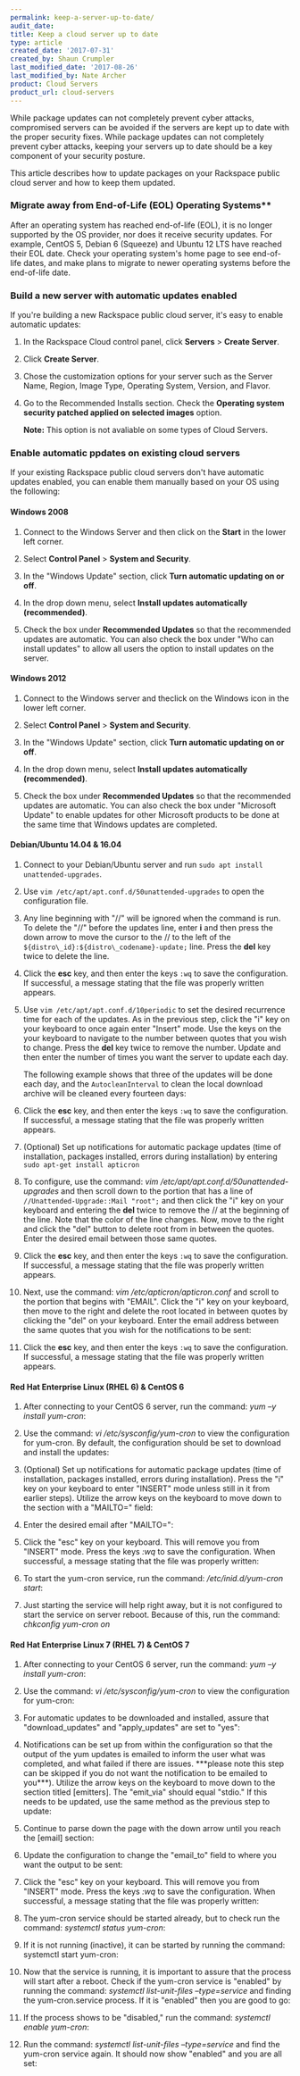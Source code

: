 ```yaml
---
permalink: keep-a-server-up-to-date/
audit_date: 
title: Keep a cloud server up to date
type: article
created_date: '2017-07-31'
created_by: Shaun Crumpler
last_modified_date: '2017-08-26'
last_modified_by: Nate Archer
product: Cloud Servers
product_url: cloud-servers
---
```


While package updates can not completely prevent cyber attacks, compromised servers can be avoided if the servers are kept up to date with the proper security fixes. While package updates can not completely prevent cyber attacks, keeping your servers up to date should be a key component of your security posture.

This article describes how to update packages on your Rackspace public cloud server and how to keep them updated.

### Migrate away from End-of-Life (EOL) Operating Systems**

After an operating system has reached end-of-life (EOL), it is no longer supported by the OS provider, nor does it receive security updates. For example, CentOS 5, Debian 6 (Squeeze) and Ubuntu 12 LTS have reached their EOL date. Check your operating system's home page to see end-of-life dates, and make plans to migrate to newer operating systems before the end-of-life date.

### Build a new server with automatic updates enabled

If you're building a new Rackspace public cloud server, it's easy to enable automatic updates:

1. In the Rackspace Cloud control panel, click **Servers** > **Create Server**. 

3. Click **Create Server**.

4. Chose the customization options for your server such as the Server Name, Region, Image Type, Operating System, Version, and Flavor.

5. Go to the Recommended Installs section.  Check the **Operating system security patched applied on selected images** option. 

   **Note:** This option is not avaliable on some types of Cloud Servers.


### Enable automatic ppdates on existing cloud servers

If your existing Rackspace public cloud servers don't have automatic updates enabled, you can enable them manually based on your OS using the following:

#### Windows 2008

1. Connect to the Windows Server and then click on the **Start** in the lower left corner.

2. Select **Control Panel** > **System and Security**.

4. In the "Windows Update" section, click **Turn automatic updating on or off**.

5. In the drop down menu, select **Install updates automatically (recommended)**.

6. Check the box under **Recommended Updates** so that the recommended updates are automatic.  You can also check the box under "Who can install updates" to allow all users the option to install updates on the server.


#### Windows 2012

1. Connect to the Windows server and theclick on the Windows icon in the lower left corner.

2. Select **Control Panel** > **System and Security**.

3. In the "Windows Update" section, click **Turn automatic updating on or off**.

4. In the drop down menu, select **Install updates automatically (recommended)**.

5. Check the box under **Recommended Updates** so that the recommended updates are automatic.  You can also check the box under "Microsoft Update" to enable updates for other Microsoft products to be done at the same time that Windows updates are completed.


#### Debian/Ubuntu 14.04 & 16.04

1. Connect to your Debian/Ubuntu server and run `sudo apt install unattended-upgrades`.

2. Use `vim /etc/apt/apt.conf.d/50unattended-upgrades` to open the configuration file.

3. Any line beginning with "//" will be ignored when the command is run. To delete the "//" before the updates line, enter **i** and then press the down arrow to move the cursor to the // to the left of the `${distro\_id}:${distro\_codename}-update;` line.  Press the **del** key twice to delete the line.

4. Click the **esc** key, and then enter the keys `:wq` to save the configuration.  If successful, a message stating that the file was properly written appears.

5. Use `vim /etc/apt/apt.conf.d/10periodic` to set the desired recurrence time for each of the updates.  As in the previous step, click the "i" key on your keyboard to once again enter "Insert" mode.  Use the keys on the your keyboard to navigate to the number between quotes that you wish to change.  Press the **del** key twice to remove the number. Update and then enter the number of times you want the server to update each day.  

    The following example shows that three of the updates will be done each day, and the `AutocleanInterval` to clean the local download archive will be cleaned every fourteen days:

6. Click the **esc** key, and then enter the keys `:wq` to save the configuration.  If successful, a message stating that the file was properly written appears.

7. (Optional) Set up notifications for automatic package updates (time of installation, packages installed, errors during installation) by entering `sudo apt-get install apticron`

8. To configure, use the command: _vim /etc/apt/apt.conf.d/50unattended-upgrades_ and then scroll down to the portion that has a line of `//Unattended-Upgrade::Mail "root";` and then click the "i" key on your keyboard and entering the **del** twice to remove the // at the beginning of the line.  Note that the color of the line changes.  Now, move to the right and click the "del" button to delete root from in between the quotes.   Enter the desired email between those same quotes.

9. Click the **esc** key, and then enter the keys `:wq` to save the configuration.  If successful, a message stating that the file was properly written appears.

10. Next, use the command: _vim /etc/apticron/apticron.conf_ and scroll to the portion that begins with "EMAIL".  Click the "i" key on your keyboard, then move to the right and delete the root located in between quotes by clicking the "del" on your keyboard.  Enter the email address between the same quotes that you wish for the notifications to be sent:

11. Click the **esc** key, and then enter the keys `:wq` to save the configuration.  If successful, a message stating that the file was properly written appears.


#### Red Hat Enterprise Linux (RHEL 6) & CentOS 6

1. After connecting to your CentOS 6 server, run the command: _yum –y install yum-cron_:

2. Use the command: _vi /etc/sysconfig/yum-cron_ to view the configuration for yum-cron.  By default, the configuration should be set to download and install the updates:

3. (Optional) Set up notifications for automatic package updates (time of installation, packages installed, errors during installation). Press the "i" key on your keyboard to enter "INSERT" mode unless still in it from earlier steps).  Utilize the arrow keys on the keyboard to move down to the section with a "MAILTO=" field:

4. Enter the desired email after "MAILTO=":

5. Click the "esc" key on your keyboard.  This will remove you from "INSERT" mode.  Press the keys _:wq_ to save the configuration.  When successful, a message stating that the file was properly written:

6. To start the yum-cron service, run the command: _/etc/inid.d/yum-cron start_:

7. Just starting the service will help right away, but it is not configured to start the service on server reboot.  Because of this, run the command: _chkconfig yum-cron on_


#### Red Hat Enterprise Linux 7 (RHEL 7) & CentOS 7

1. After connecting to your CentOS 6 server, run the command: _yum –y install yum-cron_:

2. Use the command: _vi /etc/sysconfig/yum-cron_ to view the configuration for yum-cron:

3. For automatic updates to be downloaded and installed, assure that "download\_updates" and "apply\_updates" are set to "yes":

4. Notifications can be set up from within the configuration so that the output of the yum updates is emailed to inform the user what was completed, and what failed if there are issues.  \*\*\*please note this step can be skipped if you do not want the notification to be emailed to you\*\*\*).  Utilize the arrow keys on the keyboard to move down to the section titled [emitters].  The "emit\_via" should equal "stdio."  If this needs to be updated, use the same method as the previous step to update:

5. Continue to parse down the page with the down arrow until you reach the [email] section:

6. Update the configuration to change the "email\_to" field to where you want the output to be sent:

7. Click the "esc" key on your keyboard.  This will remove you from "INSERT" mode.  Press the keys _:wq_ to save the configuration.  When successful, a message stating that the file was properly written:

8. The yum-cron service should be started already, but to check run the command: _systemctl status yum-cron_:

9. If it is not running (inactive), it can be started by running the command: systemctl start yum-cron:

10. Now that the service is running, it is important to assure that the process will start after a reboot.  Check if the yum-cron service is "enabled" by running the command: _systemctl list-unit-files –type=service_ and finding the yum-cron.service process.  If it is "enabled" then you are good to go:

11. If the process shows to be "disabled," run the command: _systemctl enable yum-cron_:

12. Run the command: _systemctl list-unit-files –type=service_ and find the yum-cron service again.  It should now show "enabled" and you are all set:

